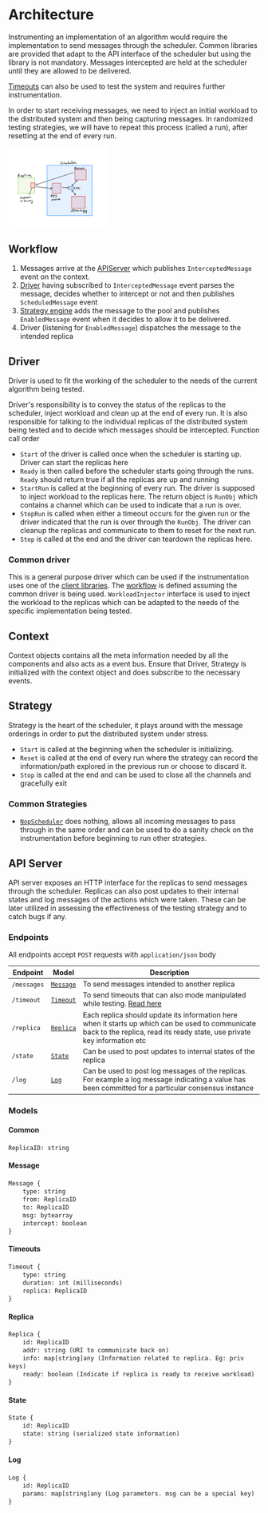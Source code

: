 # Architecture
Instrumenting an implementation of an algorithm would require the implementation to send messages through the scheduler. Common libraries are provided that adapt to the API interface of the scheduler but using the library is not mandatory. Messages intercepted are held at the scheduler until they are allowed to be delivered.

[Timeouts](./timeouts.md) can also be used to test the system and requires further instrumentation.

In order to start receiving messages, we need to inject an initial workload to the distributed system and then being capturing messages. In randomized testing strategies, we will have to repeat this process (called a run), after resetting at the end of every run.

<img src="arch.jpeg" alt="Architecture" width="200"/>

## Workflow

1. Messages arrive at the [APIServer](#api-server) which publishes `InterceptedMessage` event on the context.
2. [Driver](#driver) having subscribed to `InterceptedMessage` event parses the message, decides whether to intercept or not and then publishes `ScheduledMessage` event
3. [Strategy engine](#strategy) adds the message to the pool and publishes `EnabledMessage` event when it decides to allow it to be delivered.
4. Driver (listening for `EnabledMessage`) dispatches the message to the intended replica

## Driver

Driver is used to fit the working of the scheduler to the needs of the current algorithm being tested.

Driver's responsibility is to convey the status of the replicas to the scheduler, inject workload and clean up at the end of every run. It is also responsible for talking to the individual replicas of the distributed system being tested and to decide which messages should be intercepted. Function call order
- `Start` of the driver is called once when the scheduler is starting up. Driver can start the replicas here
- `Ready` is then called before the scheduler starts going through the runs. `Ready` should return true if all the replicas are up and running
- `StartRun` is called at the beginning of every run. The driver is supposed to inject workload to the replicas here. The return object is `RunObj` which contains a channel which can be used to indicate that a run is over.
- `StopRun` is called when either a timeout occurs for the given run or the driver indicated that the run is over through the `RunObj`. The driver can cleanup the replicas and communicate to them to reset for the next run.
- `Stop` is called at the end and the driver can teardown the replicas here.

### Common driver
This is a general purpose driver which can be used if the instrumentation uses one of the [client libraries](./client.md). The [workflow](#workflow) is defined assuming the common driver is being used. `WorkloadInjector` interface is used to inject the workload to the replicas which can be adapted to the needs of the specific implementation being tested.

## Context
Context objects contains all the meta information needed by all the components and also acts as a event bus. Ensure that Driver, Strategy is initialized with the context object and does subscribe to the necessary events.

## Strategy
Strategy is the heart of the scheduler, it plays around with the message orderings in order to put the distributed system under stress.

- `Start` is called at the beginning when the scheduler is initializing.
- `Reset` is called at the end of every run where the strategy can record the information/path explored in the previous run or choose to discard it.
- `Stop` is called at the end and can be used to close all the channels and gracefully exit

### Common Strategies
- [`NopScheduler`](../strategies/nop/main.go) does nothing, allows all incoming messages to pass through in the same order and can be used to do a sanity check on the instrumentation before beginning to run other strategies.

## API Server
API server exposes an HTTP interface for the replicas to send messages through the scheduler. Replicas can also post updates to their internal states and log messages of the actions which were taken. These can be later utilized in assessing the effectiveness of the testing strategy and to catch bugs if any.

### Endpoints
All endpoints accept `POST` requests with `application/json` body

Endpoint | Model | Description
-------- | ----- | -----------
`/messages` | [`Message`](#message) | To send messages intended to another replica
`/timeout` | [`Timeout`](#timeouts) | To send timeouts that can also mode manipulated while testing. [Read here](./timeouts.md)
`/replica` | [`Replica`](#replica) | Each replica should update its information here when it starts up which can be used to communicate back to the replica, read its ready state, use private key information etc
`/state` | [`State`](#state) | Can be used to post updates to internal states of the replica
`/log` | [`Log`](#log) | Can be used to post log messages of the replicas. For example a log message indicating a value has been committed for a particular consensus instance


### Models

#### Common
```
ReplicaID: string
```

#### Message
```
Message {
    type: string
    from: ReplicaID
    to: ReplicaID
    msg: bytearray
    intercept: boolean
}
```
#### Timeouts
```
Timeout {
    type: string
    duration: int (milliseconds)
    replica: ReplicaID
}
```
#### Replica
```
Replica {
    id: ReplicaID
    addr: string (URI to communicate back on)
    info: map[string]any (Information related to replica. Eg: priv keys)
    ready: boolean (Indicate if replica is ready to receive workload)
}
```
#### State
```
State {
    id: ReplicaID
    state: string (serialized state information)
}
```
#### Log
```
Log {
    id: ReplicaID
    params: map[string]any (Log parameters. msg can be a special key)
}
```
